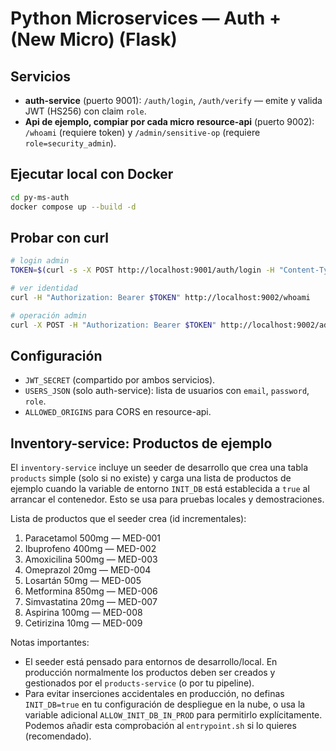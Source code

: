 # Python Microservices — Auth + (New Micro) (Flask)

## Servicios
- **auth-service** (puerto 9001): `/auth/login`, `/auth/verify` — emite y valida JWT (HS256) con claim `role`.
- **Api de ejemplo, compiar por cada micro** **resource-api** (puerto 9002): `/whoami` (requiere token) y `/admin/sensitive-op` (requiere `role=security_admin`).

## Ejecutar local con Docker
```bash
cd py-ms-auth
docker compose up --build -d
```

## Probar con curl
```bash
# login admin
TOKEN=$(curl -s -X POST http://localhost:9001/auth/login -H "Content-Type: application/json" -d '{"email":"admin@medisupply.com","password":"Admin#123"}' | jq -r .access_token)

# ver identidad
curl -H "Authorization: Bearer $TOKEN" http://localhost:9002/whoami

# operación admin
curl -X POST -H "Authorization: Bearer $TOKEN" http://localhost:9002/admin/sensitive-op
```

## Configuración
- `JWT_SECRET` (compartido por ambos servicios).
- `USERS_JSON` (solo auth-service): lista de usuarios con `email`, `password`, `role`.
- `ALLOWED_ORIGINS` para CORS en resource-api.

## Inventory-service: Productos de ejemplo

El `inventory-service` incluye un seeder de desarrollo que crea una tabla `products` simple
(solo si no existe) y carga una lista de productos de ejemplo cuando la variable de entorno
`INIT_DB` está establecida a `true` al arrancar el contenedor. Esto se usa para pruebas locales
y demostraciones.

Lista de productos que el seeder crea (id incrementales):

1. Paracetamol 500mg — MED-001
2. Ibuprofeno 400mg — MED-002
3. Amoxicilina 500mg — MED-003
4. Omeprazol 20mg — MED-004
5. Losartán 50mg — MED-005
6. Metformina 850mg — MED-006
7. Simvastatina 20mg — MED-007
8. Aspirina 100mg — MED-008
9. Cetirizina 10mg — MED-009

Notas importantes:
- El seeder está pensado para entornos de desarrollo/local. En producción normalmente los
	productos deben ser creados y gestionados por el `products-service` (o por tu pipeline).
- Para evitar inserciones accidentales en producción, no definas `INIT_DB=true` en tu
	configuración de despliegue en la nube, o usa la variable adicional `ALLOW_INIT_DB_IN_PROD`
	para permitirlo explícitamente. Podemos añadir esta comprobación al `entrypoint.sh` si lo
	quieres (recomendado).

